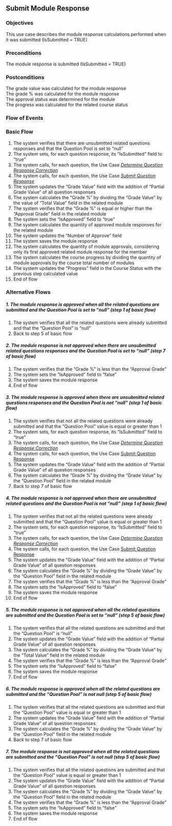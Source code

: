 ## Submit Module Response
 
### Objectives
This use case describes the module response calculations performed when it was submitted (IsSubmitted = TRUE)
 
### Preconditions
The module response is submitted (IsSubmitted = TRUE)
 
### Postconditions
The grade value was calculated for the module response  
The grade % was calculated for the module response  
The approval status was determined for the module  
The progress was calculated for the related course status 
 
### Flow of Events
 
### Basic Flow
   1.  The system verifies that there are unsubmitted related questions responses and that the Question Pool is set to “null”
   2. The system sets, for each question response, its “IsSubmitted” field to “true”
   3. The system calls, for each question, the Use Case [*Determine Question Response Correction*](https://github.com/FieloIncentiveAutomation/fieloelr/blob/feature/elrbackend/doc/UC-ELR-0011-Determine%20Question%20Response%20Correction.md)
   4. The system calls, for each question, the Use Case [*Submit Question Response*](https://github.com/FieloIncentiveAutomation/fieloelr/blob/feature/elrbackend/doc/UC-ELR-0012-Submit%20Question%20Response.md)
   5. The system updates the “Grade Value” field with the addition of “Partial Grade Value” of all question responses
   6. The system calculates the “Grade %” by dividing the “Grade Value” by the value of “Total Value” field in the related module
   7. The system verifies that the “Grade %” is equal or higher than the “Approval Grade” field in the related module
   8. The system sets the “IsApproved” field to “true”
   9. The system calculates the quantity of approved module responses for the related module
   10. The system updates the “Number of Approve” field
   11. The system saves the module response
   12. The system calculates the quantity of module approvals, considering only its first approved related module response for the member
   13. The system calculates the course progress by dividing the quantity of module approvals by the course total number of modules
   14. The system updates the “Progress” field in the Course Status with the previous step calculated value
   15. End of flow
 
### Alternative Flows
 
##### 1. The module response is approved when all the related questions are submitted and the Question Pool is set to “null” (step 1 of basic flow)
   1. The system verifies that all the related questions were already submitted and that the “Question Pool” is “null”
   2. Back to step 5 of basic flow
 
##### 2. The module response is not approved when there are unsubmitted related questions responses and the Question Pool is set to “null” (step 7 of basic flow)
   1. The system verifies that the “Grade %” is less than the “Approval Grade”
   2. The system sets the “IsApproved” field to “false”
   3. The system saves the module response
   4. End of flow
   
##### 3. The module response is approved when there are unsubmitted related questions responses and the Question Pool is not “null” (step 1 of basic flow)
   1. The system verifies that not all the related questions were already submitted and that the “Question Pool” value is equal or greater than 1
   2. The system sets, for each question response, its “IsSubmitted” field to “true”
   3. The system calls, for each question, the Use Case [*Determine Question Response Correction*](https://github.com/FieloIncentiveAutomation/fieloelr/blob/feature/elrbackend/doc/UC-ELR-0011-Determine%20Question%20Response%20Correction.md)
   4. The system calls, for each question, the Use Case [Submit Question Response](https://github.com/FieloIncentiveAutomation/fieloelr/blob/feature/elrbackend/doc/UC-ELR-0012-Submit%20Question%20Response.md)
   5. The system updates the “Grade Value” field with the addition of “Partial Grade Value” of all question responses
   6. The system calculates the “Grade %” by dividing the “Grade Value” by the “Question Pool” field in the related module
   7. Back to step 7 of basic flow
   
##### 4. The module response is not approved when there are unsubmitted related questions and the Question Pool is not “null” (step 1 of basic flow)
   1. The system verifies that not all the related questions were already submitted and that the “Question Pool” value is equal or greater than 1
   2. The system sets, for each question response, its “IsSubmitted” field to “true”
   3. The system calls, for each question, the Use Case [*Determine Question Response Correction*](https://github.com/FieloIncentiveAutomation/fieloelr/blob/feature/elrbackend/doc/UC-ELR-0011-Determine%20Question%20Response%20Correction.md)
   4. The system calls, for each question, the Use Case [Submit Question Response](https://github.com/FieloIncentiveAutomation/fieloelr/blob/feature/elrbackend/doc/UC-ELR-0012-Submit%20Question%20Response.md)
   5. The system updates the “Grade Value” field with the addition of “Partial Grade Value” of all question responses
   6. The system calculates the “Grade %” by dividing the “Grade Value” by the “Question Pool” field in the related module
   7. The system verifies that the “Grade %” is less than the “Approval Grade”
   8. The system sets the “IsApproved” field to “false”
   9. The system saves the module response
   10. End of flow   
      
##### 5. The module response is not approved when all the related questions are submitted and the Question Pool is set to “null” (step 5 of basic flow)
   1. The system verifies that all the related questions are submitted and that the “Question Pool” is “null”
   2. The system updates the “Grade Value” field with the addition of “Partial Grade Value” of all question responses
   3. The system calculates the “Grade %” by dividing the “Grade Value” by the “Total Value” field in the related module
   4. The system verifies that the “Grade %” is less than the “Approval Grade”
   5. The system sets the “IsApproved” field to “false”
   6. The system saves the module response
   7. End of flow
 
##### 6. The module response is approved when all the related questions are submitted and the “Question Pool” is not null (step 5 of basic flow)
   1. The system verifies that all the related questions are submitted and that the “Question Pool” value is equal or greater than 1
   2. The system updates the “Grade Value” field with the addition of “Partial Grade Value” of all question responses
   3. The system calculates the “Grade %” by dividing the “Grade Value” by the “Question Pool” field in the related module
   4. Back to step 7 of basic flow
   
##### 7. The module response is not approved when all the related questions are submitted and the “Question Pool” is not null (step 5 of basic flow)
   1. The system verifies that all the related questions are submitted and that the “Question Pool” value is equal or greater than 1
   2. The system updates the “Grade Value” field with the addition of “Partial Grade Value” of all question responses
   3. The system calculates the “Grade %” by dividing the “Grade Value” by the “Question Pool” field in the related module
   4. The system verifies that the “Grade %” is less than the “Approval Grade”
   5. The system sets the “IsApproved” field to “false”
   6. The system saves the module response
   7. End of flow
